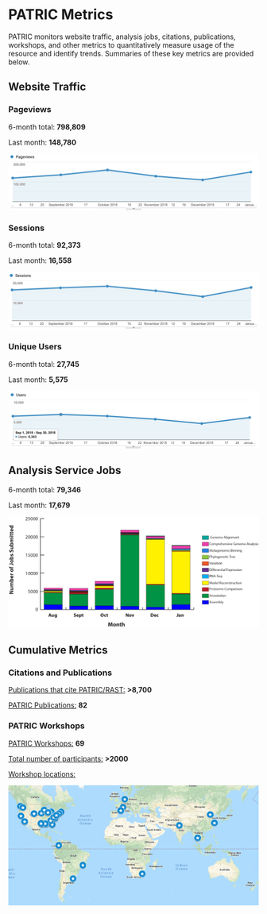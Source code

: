 # PATRIC Metrics
PATRIC monitors website traffic, analysis jobs, citations, publications, workshops, and other metrics to quantitatively measure usage of the resource and identify trends. Summaries of these key metrics are provided below. 

## Website Traffic

### Pageviews
6-month total: **798,809**   

Last month: **148,780**

![Pageviews 6 months](./images/pageviews_6_months_Jan2019.png)

### Sessions
6-month total: **92,373**   

Last month: **16,558** 

![Sessions 6 months](./images/sessions_6_months_Jan2019.png)

### Unique Users
6-month total: **27,745**   

Last month: **5,575**

![Users 6 months](./images/users_6_months_Jan2019.png)

## Analysis Service Jobs
6-month total: **79,346**   

Last month: **17,679**

![Service Jobs 6 months](./images/analysis_jobs_6_months_Jan2019.png)


## Cumulative Metrics

### Citations and Publications

[Publications that cite PATRIC/RAST:](https://scholar.google.com/citations?user=Ov91kMAAAAAJ&hl=en&authuser=1) **>8,700**

[PATRIC Publications:](https://patricbrc.org/webpage/website/publications.html) **82**

### PATRIC Workshops

[PATRIC Workshops:](https://patricbrc.org/webpage/website/workshops.html) **69**

[Total number of participants:](https://patricbrc.org/webpage/website/workshops.html) **>2000**

[Workshop locations:](https://patricbrc.org/webpage/website/workshops.html)

![PATRIC workshop locations](./images/workshop_map.png)


